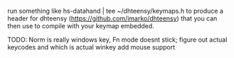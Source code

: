 run something like hs-datahand | tee ~/dhteensy/keymaps.h to produce a header for dhteensy (https://github.com/imarko/dhteensy) that you can then use to compile with your keymap embedded.


TODO:
Norm is really windows key, Fn mode doesnt stick; figure out actual keycodes and which is actual winkey
add mouse support
